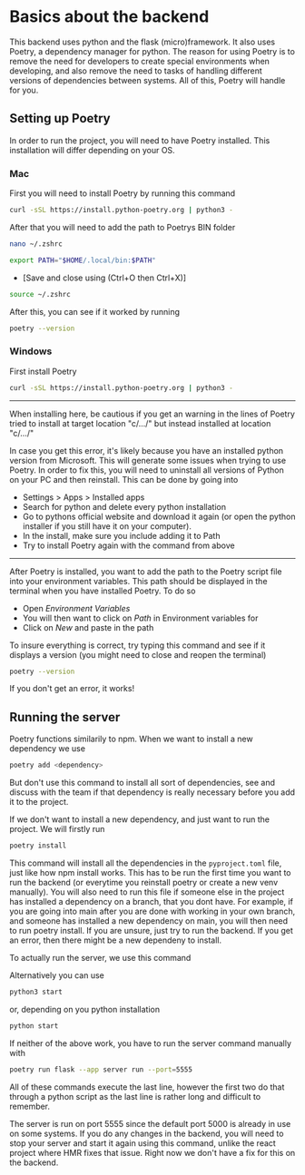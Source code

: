 # Basics about the backend

This backend uses python and the flask (micro)framework. It also uses Poetry, a dependency manager for python.
The reason for using Poetry is to remove the need for developers to create special environments when developing, and also remove the need to tasks of handling different versions of dependencies between systems. All of this, Poetry will handle for you.

## Setting up Poetry

In order to run the project, you will need to have Poetry installed. This installation will differ depending on your OS.

### Mac

First you will need to install Poetry by running this command

```bash
curl -sSL https://install.python-poetry.org | python3 -
```

After that you will need to add the path to Poetrys BIN folder

```bash
nano ~/.zshrc
```

```bash
export PATH="$HOME/.local/bin:$PATH"
```

-   [Save and close using (Ctrl+O then Ctrl+X)]

```bash
source ~/.zshrc
```

After this, you can see if it worked by running

```bash
poetry --version
```

### Windows

First install Poetry

```bash
curl -sSL https://install.python-poetry.org | python3 -
```

---

When installing here, be cautious if you get an warning in the lines of Poetry tried to install at target location "c/.../" but instead installed at location "c/.../"

In case you get this error, it's likely because you have an installed python version from Microsoft. This will generate some issues when trying to use Poetry. In order to fix this, you will need to uninstall all versions of Python on your PC and then reinstall. This can be done by going into

-   Settings > Apps > Installed apps
-   Search for python and delete every python installation
-   Go to pythons official website and download it again (or open the python installer if you still have it on your computer).
-   In the install, make sure you include adding it to Path
-   Try to install Poetry again with the command from above

---

After Poetry is installed, you want to add the path to the Poetry script file into your environment variables. This path should be displayed in the terminal when you have installed Poetry. To do so

-   Open _Environment Variables_
-   You will then want to click on _Path_ in Environment variables for <user>
-   Click on _New_ and paste in the path

To insure everything is correct, try typing this command and see if it displays a version (you might need to close and reopen the terminal)

```bash
poetry --version
```

If you don't get an error, it works!

## Running the server

Poetry functions similarily to npm. When we want to install a new dependency we use

```bash
poetry add <dependency>
```

But don't use this command to install all sort of dependencies, see and discuss with the team if that dependency is really necessary before you add it to the project.

If we don't want to install a new dependency, and just want to run the project. We will firstly run

```bash
poetry install
```

This command will install all the dependencies in the `pyproject.toml` file, just like how npm install works. This has to be run the first time you want to run the backend (or everytime you reinstall poetry or create a new venv manually). You will also need to run this file if someone else in the project has installed a dependency on a branch, that you dont have. For example, if you are going into main after you are done with working in your own branch, and someone has installed a new dependency on main, you will then need to run poetry install. If you are unsure, just try to run the backend. If you get an error, then there might be a new dependeny to install.

To actually run the server, we use this command

Alternatively you can use

```bash
python3 start
```

or, depending on you python installation

```bash
python start
```

If neither of the above work, you have to run the server command manually with

```bash
poetry run flask --app server run --port=5555
```

All of these commands execute the last line, however the first two do that through a python script as
the last line is rather long and difficult to remember.

The server is run on port 5555 since the default port 5000 is already in use on some systems. If you do any changes in the backend, you will need to stop your server and start it again using this command, unlike the react project where HMR fixes that issue. Right now we don't have a fix for this on the backend.

